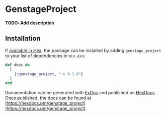 # GenstageProject

**TODO: Add description**

## Installation

If [available in Hex](https://hex.pm/docs/publish), the package can be installed
by adding `genstage_project` to your list of dependencies in `mix.exs`:

```elixir
def deps do
  [
    {:genstage_project, "~> 0.1.0"}
  ]
end
```

Documentation can be generated with [ExDoc](https://github.com/elixir-lang/ex_doc)
and published on [HexDocs](https://hexdocs.pm). Once published, the docs can
be found at [https://hexdocs.pm/genstage_project](https://hexdocs.pm/genstage_project).

